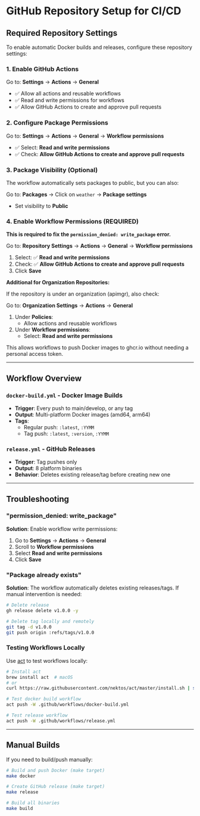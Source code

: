 # GitHub Repository Setup for CI/CD

## Required Repository Settings

To enable automatic Docker builds and releases, configure these repository settings:

### 1. Enable GitHub Actions

Go to: **Settings** → **Actions** → **General**

- ✅ Allow all actions and reusable workflows
- ✅ Read and write permissions for workflows
- ✅ Allow GitHub Actions to create and approve pull requests

### 2. Configure Package Permissions

Go to: **Settings** → **Actions** → **General** → **Workflow permissions**

- ✅ Select: **Read and write permissions**
- ✅ Check: **Allow GitHub Actions to create and approve pull requests**

### 3. Package Visibility (Optional)

The workflow automatically sets packages to public, but you can also:

Go to: **Packages** → Click on `weather` → **Package settings**

- Set visibility to **Public**

### 4. Enable Workflow Permissions (REQUIRED)

**This is required to fix the `permission_denied: write_package` error.**

Go to: **Repository Settings** → **Actions** → **General** → **Workflow permissions**

1. Select: ✅ **Read and write permissions**
2. Check: ✅ **Allow GitHub Actions to create and approve pull requests**
3. Click **Save**

**Additional for Organization Repositories:**

If the repository is under an organization (apimgr), also check:

Go to: **Organization Settings** → **Actions** → **General**

1. Under **Policies**:
   - Allow actions and reusable workflows
2. Under **Workflow permissions**:
   - Select: **Read and write permissions**

This allows workflows to push Docker images to ghcr.io without needing a personal access token.

---

## Workflow Overview

### `docker-build.yml` - Docker Image Builds
- **Trigger**: Every push to main/develop, or any tag
- **Output**: Multi-platform Docker images (amd64, arm64)
- **Tags**:
  - Regular push: `:latest`, `:YYMM`
  - Tag push: `:latest`, `:version`, `:YYMM`

### `release.yml` - GitHub Releases
- **Trigger**: Tag pushes only
- **Output**: 8 platform binaries
- **Behavior**: Deletes existing release/tag before creating new one

---

## Troubleshooting

### "permission_denied: write_package"

**Solution**: Enable workflow write permissions:
1. Go to **Settings** → **Actions** → **General**
2. Scroll to **Workflow permissions**
3. Select **Read and write permissions**
4. Click **Save**

### "Package already exists"

**Solution**: The workflow automatically deletes existing releases/tags.
If manual intervention is needed:
```bash
# Delete release
gh release delete v1.0.0 -y

# Delete tag locally and remotely
git tag -d v1.0.0
git push origin :refs/tags/v1.0.0
```

### Testing Workflows Locally

Use [act](https://github.com/nektos/act) to test workflows locally:
```bash
# Install act
brew install act  # macOS
# or
curl https://raw.githubusercontent.com/nektos/act/master/install.sh | sudo bash

# Test docker build workflow
act push -W .github/workflows/docker-build.yml

# Test release workflow
act push -W .github/workflows/release.yml
```

---

## Manual Builds

If you need to build/push manually:

```bash
# Build and push Docker (make target)
make docker

# Create GitHub release (make target)
make release

# Build all binaries
make build
```

